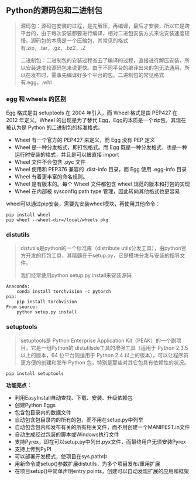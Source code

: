 ## Python的源码包和二进制包

> 源码包：源码包安装的过程，是先解压，再编译，最后才安装，所以它是跨平台的，由于每次安装都要进行编译，相对二进包安装方式来说安装速度较慢。源码包的本质是一个压缩包，其常见的格式有.zip，.tar，.gz，.bz2，.Z
>
> 二进制包：二进制包的安装过程省去了编译的过程，直接进行解压安装，所以安装速度较源码包来说更快。由于不同平台的编译出来的包无法通用，所以在发布时，需事先编译好多个平台的包。二进制包的常见格式有.egg，.whl

### egg 和 wheels 的区别

Egg 格式是由 setuptools 在 2004 年引入，而 Wheel 格式是由 PEP427 在 2012 年定义。Wheel 的出现是为了替代 Egg，Egg的本质是一个zip包，其现在被认为是 Python 的二进制包的标准格式。

- Wheel 有一个官方的 PEP427 来定义，而 Egg 没有 PEP 定义
- Wheel 是一种分发格式，即打包格式。而 Egg 既是一种分发格式，也是一种运行时安装的格式，并且是可以被直接 import
- Wheel 文件不会包含 .pyc 文件
- Wheel 使用和 PEP376 兼容的 .dist-info 目录，而 Egg 使用 .egg-info 目录
- Wheel 有着更丰富的命名规则。
- Wheel 是有版本的。每个 Wheel 文件都包含 wheel 规范的版本和打包的实现
- Wheel 在内部被 sysconfig path type 管理，因此转向其他格式也更容易

wheel可以通过pip安装，需要先安装wheel模块，再使用其他命令：

```
pip install wheel
pip wheel --wheel-dir=/local/wheels pkg
```

### distutils

> distutils是python的一个标准库（distribute utils分发工具），由python官方开发的打包工具，其精髓在于setup.py，它是模块分发与安装的指导文件。
>
> 我们经常使用python setup.py install来安装源码

```
Anaconda:
	conda install torchvision -c pytorch
pip:
	pip install torchvision
From source:
	python setup.py install
```

### setuptools

> setuptools是 Python Enterprise Application Kit（PEAK）的一个副项目，它是一组Python的 distutilsde工具的增强工具（适用于 Python 2.3.5 以上的版本，64 位平台则适用于 Python 2.4 以上的版本），可以让程序员更方便的创建和发布 Python 包，特别是那些对其它包具有依赖性的状况。

```
pip install setuptools
```

**功能亮点：**

- 利用EasyInstall自动查找、下载、安装、升级依赖包
- 创建Python Eggs
- 包含包目录内的数据文件
- 自动包含包目录内的所有的包，而不用在setup.py中列举
- 自动包含包内和发布有关的所有相关文件，而不用创建一个MANIFEST.in文件
- 自动生成经过包装的脚本或Windows执行文件
- 支持Pyrex，即在可以setup.py中列出.pyx文件，而最终用户无须安装Pyrex
- 支持上传到PyPI
- 可以部署开发模式，使项目在sys.path中
- 用新命令或setup()参数扩展distutils，为多个项目发布/重用扩展
- 在项目setup()中简单声明entry points，创建可以自动发现扩展的应用和框架

